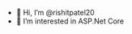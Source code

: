 - 👋 Hi, I’m @rishitpatel20
- 👀 I’m interested in ASP.Net Core

<!---
rishitpatel20/rishitpatel20 is a ✨ special ✨ repository because its `README.md` (this file) appears on your GitHub profile.
You can click the Preview link to take a look at your changes.
--->
